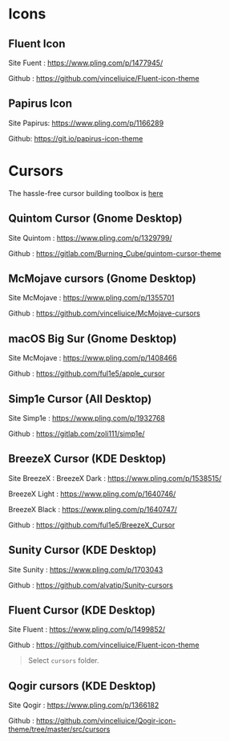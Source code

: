 # Icons
## Fluent Icon
Site Fuent :
https://www.pling.com/p/1477945/

Github :
https://github.com/vinceliuice/Fluent-icon-theme

## Papirus Icon
Site Papirus:
https://www.pling.com/p/1166289

Github:
https://git.io/papirus-icon-theme


# Cursors
The hassle-free cursor building toolbox is [here](https://github.com/ful1e5/clickgen)

## Quintom Cursor (Gnome Desktop)
Site Quintom :
https://www.pling.com/p/1329799/

Github :
https://gitlab.com/Burning_Cube/quintom-cursor-theme

## McMojave cursors (Gnome Desktop)
Site McMojave :
https://www.pling.com/p/1355701

Github :
https://github.com/vinceliuice/McMojave-cursors

## macOS Big Sur (Gnome Desktop)
Site McMojave :
https://www.pling.com/p/1408466

Github :
https://github.com/ful1e5/apple_cursor

## Simp1e Cursor (All Desktop)
Site Simp1e :
https://www.pling.com/p/1932768

Github :
https://gitlab.com/zoli111/simp1e/

## BreezeX Cursor (KDE Desktop)
Site BreezeX :
BreezeX Dark : https://www.pling.com/p/1538515/

BreezeX Light : https://www.pling.com/p/1640746/

BreezeX Black : https://www.pling.com/p/1640747/

Github :
https://github.com/ful1e5/BreezeX_Cursor

## Sunity Cursor (KDE Desktop)
Site Sunity :
https://www.pling.com/p/1703043

Github :
https://github.com/alvatip/Sunity-cursors

## Fluent Cursor (KDE Desktop)
Site Fluent :
https://www.pling.com/p/1499852/

Github :
https://github.com/vinceliuice/Fluent-icon-theme
> Select `cursors` folder.

## Qogir cursors (KDE Desktop)
Site Qogir :
https://www.pling.com/p/1366182

Github :
https://github.com/vinceliuice/Qogir-icon-theme/tree/master/src/cursors
